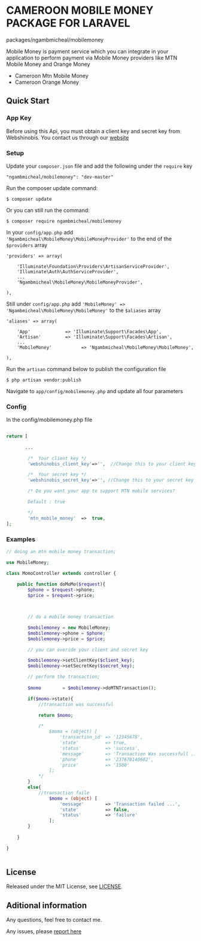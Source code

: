 # CAMEROON MOBILE MONEY PACKAGE FOR LARAVEL 

packages/ngambmicheal/mobilemoney

Mobile Money is payment service which you can integrate in your application to perform payment via Mobile Money providers like MTN Mobile Money and Orange Money

* Cameroon Mtn Mobile Money
* Cameroon Orange Money

## Quick Start

### App Key

Before using this Api, you must obtain a client key and secret key from Webshinobis. You contact us through our [website](http://api.webshinobis.com)

### Setup

Update your `composer.json` file and add the following under the `require` key

	"ngambmicheal/mobilemoney": "dev-master"

Run the composer update command:

	$ composer update

Or you can still run the command:

	$ composer require ngambmicheal/mobilemoney

In your `config/app.php` add `'Ngambmicheal\MobileMoney\MobileMoneyProvider'` to the end of the `$providers` array

    'providers' => array(

        'Illuminate\Foundation\Providers\ArtisanServiceProvider',
        'Illuminate\Auth\AuthServiceProvider',
        ...
        'Ngambmicheal\MobileMoney\MobileMoneyProvider',

    ),

Still under `config/app.php` add `'MobileMoney' => 'Ngambmicheal\MobileMoney\MobileMoney'` to the `$aliases` array

    'aliases' => array(

        'App'             => 'Illuminate\Support\Facades\App',
        'Artisan'         => 'Illuminate\Support\Facades\Artisan',
        ...
        'MobileMoney'           => 'Ngambmicheal\MobileMoney\MobileMoney',

    ),

Run the `artisan` command below to publish the configuration file

	$ php artisan vendor:publish

Navigate to `app/config/mobilemoney.php` and update all four parameters

### Config
 
 In the config/mobilemoney.php file

```php
    
return [
    
       ...

        /*  Your client key */
        'webshinobis_client_key'=>'',  //Change this to your client key

        /*  Your secret key */
        'webshinobis_secret_key'=>'', //Change this to your secret key

        /* Do you want your app to support MTN mobile services? 

        Default : true

        */
        'mtn_mobile_money'  =>  true,
];

```

### Examples


```php
// doing an mtn mobile money transaction;

use MobileMoney;

class MomoController extends controller {
    
    public function doMoMo($request){
        $phone = $request->phone;
        $price = $request->price;



        // do a mobile money transaction 

        $mobilemoney = new MobileMoney;
        $mobilemoney->phone = $phone;
        $mobilemoney->price = $price;

        // you can overide your client and secret key

        $mobilemoney->setClientKey($client_key);
        $mobilemoney->setSecretKey($secret_key);

        // perform the transaction;
        
        $momo        = $mobilemoney->doMTNTransaction();

        if($momo->state){
            //transaction was successful

            return $momo; 

            /*
                $momo = (object) [
                    'transaction_id' => '12345678',
                    'state'          => true,
                    'status'         => 'success',
                    'message'        => 'Transaction Was successfull ...',
                    'phone'          => '237678140682',
                    'price'          => '1500'
                ];
            */
        }
        else{
            //transaction faile
                $momo = (object) [
                    'message'        => 'Transaction failed ...',
                    'state'          => false,
                    'status'         => 'failure'
                ];
        }
        
    }

} 



```

## License

Released under the MIT License, see [LICENSE](LICENSE).

## Aditional information

Any questions, feel free to contact me.

Any issues, please [report here](https://github.com/ngambmicheal/mobilemoney/issues)
